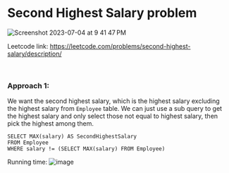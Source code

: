 # Second Highest Salary problem
![Screenshot 2023-07-04 at 9 41 47 PM](https://github.com/artisan1218/LeetCode-Solution/assets/25105806/74c979cd-1588-4f70-8dab-32af06247c3f)


Leetcode link: https://leetcode.com/problems/second-highest-salary/description/

<br />

### Approach 1: 

We want the second highest salary, which is the highest salary excluding the highest salary from `Employee` table. We can just use a sub query to get the highest salary and only select those not equal to highest salary, then pick the highest among them.


```code
SELECT MAX(salary) AS SecondHighestSalary
FROM Employee
WHERE salary != (SELECT MAX(salary) FROM Employee)
```

Running time:
![image](https://github.com/artisan1218/LeetCode-Solution/assets/25105806/c6eed949-3e20-4fc6-89f6-9556d7e16432)
